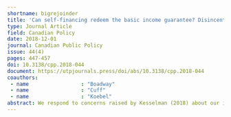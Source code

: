 ```yaml
---
shortname: bigrejoinder
title: 'Can self-financing redeem the basic income guarantee? Disincentives, efficiency costs, tax burdens, and attitudes: A rejoinder'
type: Journal Article
field: Canadian Policy
date: 2018-12-01
journal: Canadian Public Policy
issue: 44(4)
pages: 447-457
doi: 10.3138/cpp.2018-044
document: https://utpjournals.press/doi/abs/10.3138/cpp.2018-044
coauthors:
 - name                 : "Boadway"
 - name                 : "Cuff"
 - name                 : "Koebel"
abstract: We respond to concerns raised by Kesselman (2018) about our illustrative proposal on how to finance and implement a basic income guarantee (BIG) in Canada (Boadway, Cuff, and Koebel forthcoming). We demonstrate how our proposal could be adjusted to mitigate Kesselman’s main concern of high marginal effective tax rates (METRs) and argue that the incentive effects, redistribution consequences, and public opposition are not as detrimental as Kesselman suggests. We also show that Kesselman’s proposed alternate—an expanded Working Income Tax Benefit—could be incorporated into our BIG but would result in higher METRs and efficiency losses at some incomes.
---
```

